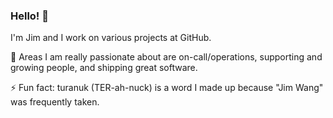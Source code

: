 ### Hello! 👋

I'm Jim and I work on various projects at GitHub.

💬 Areas I am really passionate about are on-call/operations, supporting and growing people, and shipping great software.

⚡ Fun fact: turanuk (TER-ah-nuck) is a word I made up because "Jim Wang" was frequently taken.
<!--
**turanuk/turanuk** is a ✨ _special_ ✨ repository because its `README.md` (this file) appears on your GitHub profile.

Here are some ideas to get you started:

- 🔭 I’m currently working on ...
- 🌱 I’m currently learning ...
- 👯 I’m looking to collaborate on ...
- 🤔 I’m looking for help with ...
- 💬 Ask me about ...
- 📫 How to reach me: ...
- 😄 Pronouns: ...
- 
-->
